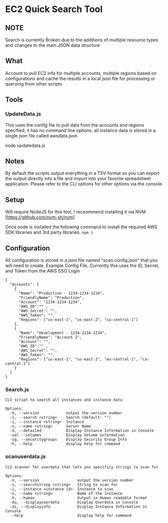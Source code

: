 # EC2 Quick Search Tool
## NOTE
Search is currently Broken due to the additions of multiple resource types and changes to the main JSON data structure
## What
Account to pull EC2 info for multiple accounts, multiple regions based on configurations and cache the results in a local json file for processing or querying from other scripts
## Tools
### UpdateData.js
This uses the config file to pull data from the accounts and regions specified, it has no command line options.
all instance data is stored in a single json file called awsdata.json

node updatedata.js

## Notes
By default the scripts output everything in a TSV format so you can export the output directly into a file and import into your favorite spreadsheet application. Please refer to the CLI options for other options via the console.

## Setup
Will require NodeJS for this tool, I receommend installing it via NVM [https://github.com/nvm-sh/nvm]

Once node is installed the following command to install the required AWS SDK libraries and 3rd party libraries.
```npm i```

## Configuration
All configuration is stored in a json file named "scan.config.json" that you will need to create.
Example Config File, Currently this uses the ID, Secret, and Token from the AWS SSO Login
```
{
  "Accounts": [
    {
      "Name": "Production - 1234-1234-1234",
      "FriendlyName": "Production",
      "Account": "1234-1234-1234",
      "AWS_ID":"" ,
      "AWS_Secret": "",
      "AWS_Token": "",
      "Regions": ["us-east-1", "us-east-2", "ca-central-1"]
    },
    {
      "Name": "Development - 1234-1234-1234",
      "FriendlyName": "Account 2",
      "Account": "",
      "AWS_ID":"" ,
      "AWS_Secret": "",
      "AWS_Token": "",
      "Regions": ["us-east-1", "us-east-2", "eu-central-1", "ca-central-1"]
    }
  ]
}
```

### Search.js
```
CLI script to search all instances and instance data

Options:
  -V, --version            output the version number
  -s, --search <string>    Search (default: "")
  -i, --instance <string>  Instance
  -n, --name <string>      Server Name
  -d, --detailed           Display Instance Information in Console
  -vol --volumes           Display Volume information
  -sg, --securitygroups    Display Security Group Info
  -h, --help               display help for command
  ```

### scanuserdata.js
```
CLI scanner for userdata that lets you specificy strings to scan for

Options:
  -V, --version                 output the version number
  -s, --searchstring <string>   String to scan for
  -i, --instance <instance id>  Instance to scan
  -n, --name <string>           Name of the instance
  -h, --human                   Output in Human readable format
  -du, --displayuserdata        Display Userdata in Console
  -di, --displayinfo            Display Instance Information in Console
  --help                        display help for command
  ```